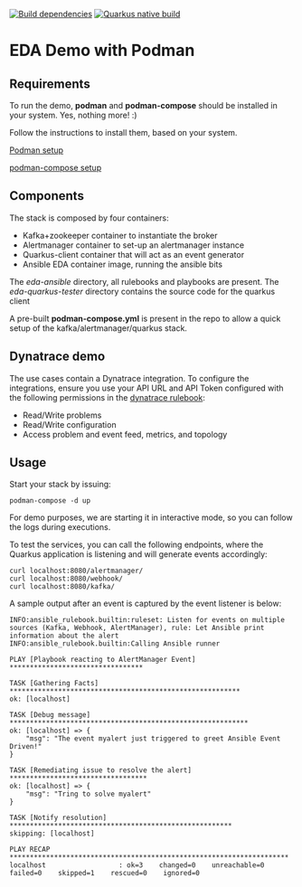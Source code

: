 [![Build dependencies](https://github.com/kubealex/eda-podman-demo/actions/workflows/stack-build.yml/badge.svg)](https://github.com/kubealex/eda-podman-demo/actions/workflows/stack-build.yml)
[![Quarkus native build](https://github.com/kubealex/eda-podman-demo/actions/workflows/native-build.yml/badge.svg)](https://github.com/kubealex/eda-podman-demo/actions/workflows/native-build.yml)

# EDA Demo with Podman

## Requirements

To run the demo, **podman** and **podman-compose** should be installed in your system. Yes, nothing more! :)

Follow the instructions to install them, based on your system.

[Podman setup](https://podman.io/getting-started/installation)

[podman-compose setup](https://github.com/containers/podman-compose)

## Components

The stack is composed by four containers:

- Kafka+zookeeper container to instantiate the broker
- Alertmanager container to set-up an alertmanager instance
- Quarkus-client container that will act as an event generator
- Ansible EDA container image, running the ansible bits

The _eda-ansible_ directory, all rulebooks and playbooks are present.
The _eda-quarkus-tester_ directory contains the source code for the quarkus client

A pre-built **podman-compose.yml** is present in the repo to allow a quick setup of the kafka/alertmanager/quarkus stack.

## Dynatrace demo

The use cases contain a Dynatrace integration.
To configure the integrations, ensure you use your API URL and API Token configured with the following permissions in the [dynatrace rulebook](./eda-ansible/eda-rulebook-dynatrace.yml):

- Read/Write problems
- Read/Write configuration
- Access problem and event feed, metrics, and topology

## Usage

Start your stack by issuing:

    podman-compose -d up

For demo purposes, we are starting it in interactive mode, so you can follow the logs during executions.

To test the services, you can call the following endpoints, where the Quarkus application is listening and will generate events accordingly:

    curl localhost:8080/alertmanager/
    curl localhost:8080/webhook/
    curl localhost:8080/kafka/

A sample output after an event is captured by the event listener is below:

    INFO:ansible_rulebook.builtin:ruleset: Listen for events on multiple sources (Kafka, Webhook, AlertManager), rule: Let Ansible print information about the alert
    INFO:ansible_rulebook.builtin:Calling Ansible runner

    PLAY [Playbook reacting to AlertManager Event] *********************************

    TASK [Gathering Facts] *********************************************************
    ok: [localhost]

    TASK [Debug message] ***********************************************************
    ok: [localhost] => {
        "msg": "The event myalert just triggered to greet Ansible Event Driven!"
    }

    TASK [Remediating issue to resolve the alert] **********************************
    ok: [localhost] => {
        "msg": "Tring to solve myalert"
    }

    TASK [Notify resolution] *******************************************************
    skipping: [localhost]

    PLAY RECAP *********************************************************************
    localhost                  : ok=3    changed=0    unreachable=0    failed=0    skipped=1    rescued=0    ignored=0
